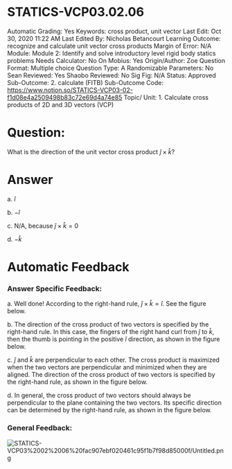 # STATICS-VCP03.02.06

Automatic Grading: Yes
Keywords: cross product, unit vector
Last Edit: Oct 30, 2020 11:22 AM
Last Edited By: Nicholas Betancourt
Learning Outcome: recognize and calculate unit vector cross products
Margin of Error: N/A
Module: Module 2: Identify and solve introductory level rigid body statics problems
Needs Calculator: No
On Mobius: Yes
Origin/Author: Zoe
Question Format: Multiple choice
Question Type: A
Randomizable Parameters: No
Sean Reviewed: Yes
Shaobo Reviewed: No
Sig Fig: N/A
Status: Approved
Sub-Outcome: 2. calculate (FITB)
Sub-Outcome Code: https://www.notion.so/STATICS-VCP03-02-f1d08e4a2509498b83c72e69d4a74e85
Topic/ Unit: 1. Calculate cross products of 2D and 3D vectors (VCP)

# Question:

 What is the direction of the unit vector cross product  $\hat{j}\times\hat{k}$?

# Answer

a. $\hat{i}$

b.  $-\hat{i}$

c. N/A, because $\hat{j}\times\hat{k}=0$

d. $-\hat{k}$

# Automatic Feedback

### Answer Specific Feedback:

a. Well done! According to the right-hand rule, $\hat{j}\times\hat{k}=\hat{i}$. See the figure below. 

b. The direction of the cross product of two vectors is specified by the right-hand rule. In this case, the fingers of the right hand curl from $\hat{j}$ to $\hat{k}$, then the thumb is pointing in the positive $\hat{i}$ direction, as shown in the figure below.

c. $\hat{j}$ and $\hat{k}$ are perpendicular to each other. The cross product is maximized when the two vectors are perpendicular and minimized when they are aligned. The direction of the cross product of two vectors is specified by the right-hand rule, as shown in the figure below.

d. In general, the cross product of two vectors should always be perpendicular to the plane containing the two vectors. Its specific direction can be determined by the right-hand rule, as shown in the figure below.

### General Feedback:

![STATICS-VCP03%2002%2006%20fac907ebf020461c95f1b7f98d85000f/Untitled.png](STATICS-VCP03%2002%2006%20fac907ebf020461c95f1b7f98d85000f/Untitled.png)